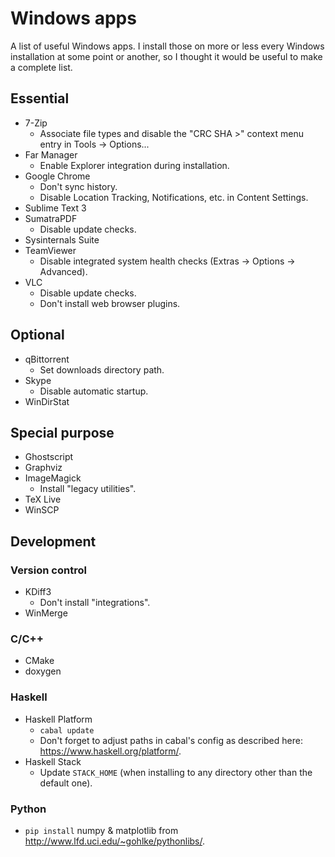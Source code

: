 Windows apps
============

A list of useful Windows apps.
I install those on more or less every Windows installation at some point or
another, so I thought it would be useful to make a complete list.

Essential
---------

* 7-Zip
    * Associate file types and disable the "CRC SHA >" context menu entry in
Tools -> Options...
* Far Manager
    * Enable Explorer integration during installation.
* Google Chrome
    * Don't sync history.
    * Disable Location Tracking, Notifications, etc. in Content Settings.
* Sublime Text 3
* SumatraPDF
    * Disable update checks.
* Sysinternals Suite
* TeamViewer
    * Disable integrated system health checks (Extras -> Options -> Advanced).
* VLC
    * Disable update checks.
    * Don't install web browser plugins.

Optional
--------

* qBittorrent
    * Set downloads directory path.
* Skype
    * Disable automatic startup.
* WinDirStat

Special purpose
---------------

* Ghostscript
* Graphviz
* ImageMagick
    * Install "legacy utilities".
* TeX Live
* WinSCP

Development
-----------

### Version control

* KDiff3
    * Don't install "integrations".
* WinMerge

### C/C++

* CMake
* doxygen

### Haskell

* Haskell Platform
    * `cabal update`
    * Don't forget to adjust paths in cabal's config as described here:
https://www.haskell.org/platform/.
* Haskell Stack
    * Update `STACK_HOME` (when installing to any directory other than the
default one).

### Python

* `pip install` numpy & matplotlib from
http://www.lfd.uci.edu/~gohlke/pythonlibs/.
